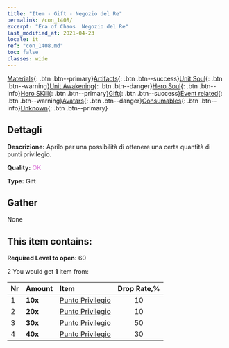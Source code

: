 ```yaml
---
title: "Item - Gift - Negozio del Re"
permalink: /con_1408/
excerpt: "Era of Chaos  Negozio del Re"
last_modified_at: 2021-04-23
locale: it
ref: "con_1408.md"
toc: false
classes: wide
---
```

 [Materials](/ItemsIT/){: .btn .btn--primary}[Artifacts](/ItemsIT/Artifacts/){: .btn .btn--success}[Unit Soul](/ItemsIT/UnitSoul/){: .btn .btn--warning}[Unit Awakening](/ItemsIT/UnitAwakening/){: .btn .btn--danger}[Hero Soul](/ItemsIT/HeroSoul/){: .btn .btn--info}[Hero SKill](/ItemsIT/HeroSkill/){: .btn .btn--primary}[Gift](/ItemsIT/Gift/){: .btn .btn--success}[Event related](/ItemsIT/Events/){: .btn .btn--warning}[Avatars](/ItemsIT/Avatars/){: .btn .btn--danger}[Consumables](/ItemsIT/Consumables/){: .btn .btn--info}[Unknown](/ItemsIT/Unknown/){: .btn .btn--primary}

## Dettagli
 **Descrizione:** Aprilo per una possibilità di ottenere una certa quantità di punti privilegio.

 **Quality:** <span style="color: #DA70D6">OK</span>

 **Type:** Gift

## Gather

  None

## This item contains:

 **Required Level to open:** 60

 2 You would get **1** item  from:

  | Nr | Amount |     Item    | Drop Rate,% |
  |:---|:-------|:------------|:---------:|
  | 1 |  **10x** | [Punto Privilegio](/ItemsIT/con_820/) | 10 | 
  | 2 |  **20x** | [Punto Privilegio](/ItemsIT/con_820/) | 10 | 
  | 3 |  **30x** | [Punto Privilegio](/ItemsIT/con_820/) | 50 | 
  | 4 |  **40x** | [Punto Privilegio](/ItemsIT/con_820/) | 30 | 
